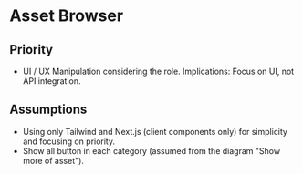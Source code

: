 # Asset Browser

## Priority

- UI / UX Manipulation considering the role. Implications: Focus on UI, not API integration.

## Assumptions

- Using only Tailwind and Next.js (client components only) for simplicity and focusing on priority.
- Show all button in each category (assumed from the diagram "Show more of asset").
